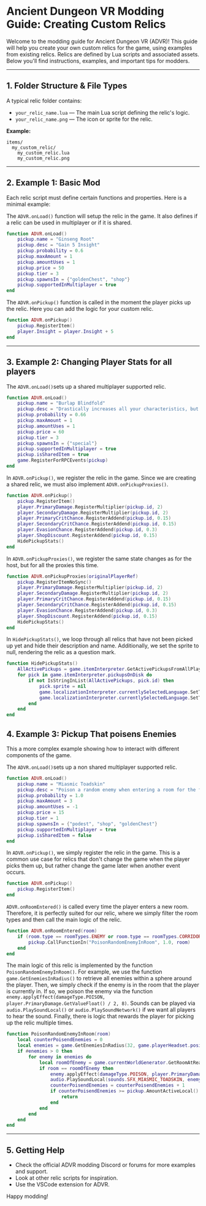 # Ancient Dungeon VR Modding Guide: Creating Custom Relics

Welcome to the modding guide for Ancient Dungeon VR (ADVR)! This guide will help you create your own custom relics for the game, using examples from existing relics. Relics are defined by Lua scripts and associated assets. Below you'll find instructions, examples, and important tips for modders.

---

## 1. Folder Structure & File Types

A typical relic folder contains:

- `your_relic_name.lua` — The main Lua script defining the relic's logic.
- `your_relic_name.png` — The icon or sprite for the relic.

**Example:**
```
items/
  my_custom_relic/
    my_custom_relic.lua
    my_custom_relic.png
```

---

## 2. Example 1: Basic Mod

Each relic script must define certain functions and properties. Here is a minimal example:

The `ADVR.onLoad()` function will setup the relic in the game. It also defines if a relic can be used in multiplayer or if it is shared. 

```lua
function ADVR.onLoad()
    pickup.name = "Ginseng Root"
    pickup.desc = "Gain 5 Insight"
    pickup.probability = 0.6
    pickup.maxAmount = 1
    pickup.amountUses = 1
    pickup.price = 50
    pickup.tier = 3
    pickup.spawnsIn = {"goldenChest", "shop"}
    pickup.supportedInMultiplayer = true
end
```

The `ADVR.onPickup()` function is called in the moment the player picks up the relic. Here you can add the logic for your custom relic. 

```lua
function ADVR.onPickup()
    pickup.RegisterItem()
    player.Insight = player.Insight + 5
end
```

---

## 3. Example 2: Changing Player Stats for all players

The `ADVR.onLoad()`sets up a shared multiplayer supported relic. 
```lua
function ADVR.onLoad()
    pickup.name = "Burlap Blindfold"
    pickup.desc = "Drastically increases all your characteristics, but relics will not longer be identifiable in advance"
    pickup.probability = 0.66
    pickup.maxAmount = 1
    pickup.amountUses = 1
    pickup.price = 60
    pickup.tier = 3
    pickup.spawnsIn = {"special"}
    pickup.supportedInMultiplayer = true
    pickup.isSharedItem = true
    game.RegisterForRPCEvents(pickup)
end
```

In `ADVR.onPickup()`, we register the relic in the game. Since we are creating a shared relic, we must also implement `ADVR.onPickupProxies()`.
```lua
function ADVR.onPickup()
    pickup.RegisterItem()
    player.PrimaryDamage.RegisterMultiplier(pickup.id, 2)
    player.SecondaryDamage.RegisterMultiplier(pickup.id, 2)
    player.PrimaryCritChance.RegisterAddend(pickup.id, 0.15)
    player.SecondaryCritChance.RegisterAddend(pickup.id, 0.15)
    player.EvasionChance.RegisterAddend(pickup.id, 0.3)
    player.ShopDiscount.RegisterAddend(pickup.id, 0.15)
    HidePickupStats()
end
```

In `ADVR.onPickupProxies()`, we register the same state changes as for the host, but for all the proxies this time.
```lua
function ADVR.onPickupProxies(originalPlayerRef)
	pickup.RegisterItemNoSync()
	player.PrimaryDamage.RegisterMultiplier(pickup.id, 2)
	player.SecondaryDamage.RegisterMultiplier(pickup.id, 2)
	player.PrimaryCritChance.RegisterAddend(pickup.id, 0.15)
	player.SecondaryCritChance.RegisterAddend(pickup.id, 0.15)
	player.EvasionChance.RegisterAddend(pickup.id, 0.3)
	player.ShopDiscount.RegisterAddend(pickup.id, 0.15)
    HidePickupStats()
end
```

In `HidePickupStats()`, we loop through all relics that have not been picked up yet and hide their description and name. Additionally, we set the sprite to null, rendering the relic as a question mark.

```lua
function HidePickupStats()
	AllActivePickups = game.itemInterpreter.GetActivePickupsFromAllPlayers()
	for pick in game.itemInterpreter.pickupsOnDisk do
		if not IsStringInList(AllActivePickups, pick.id) then
			pick.sprite = nil
			game.localizationInterpreter.currentlySelectedLanguage.SetTranslation(pick.id .. "_desc", "???")
			game.localizationInterpreter.currentlySelectedLanguage.SetTranslation(pick.id .. "_name", "???")		
		end
	end
end
```

## 4. Example 3: Pickup That poisens Enemies

This a more complex example showing how to interact with different components of the game.

The `ADVR.onLoad()`sets up a non shared multiplayer supported relic. 

```lua
function ADVR.onLoad()
	pickup.name = "Miasmic Toadskin"
	pickup.desc = "Poison a random enemy when entering a room for the first time"
	pickup.probability = 1.0
	pickup.maxAmount = 3
	pickup.amountUses = -1
	pickup.price = 15
	pickup.tier = 1
	pickup.spawnsIn = {"podest", "shop", "goldenChest"}
	pickup.supportedInMultiplayer = true
    pickup.isSharedItem = false
end
```

In `ADVR.onPickup()`, we simply register the relic in the game. This is a common use case for relics that don't change the game when the player picks them up, but rather change the game later when another event occurs.

```lua
function ADVR.onPickup()
	pickup.RegisterItem()
end
```

`ADVR.onRoomEntered()` is called every time the player enters a new room. Therefore, it is perfectly suited for our relic, where we simply filter the room types and then call the main logic of the relic.

```lua
function ADVR.onRoomEntered(room)
	if (room.type == roomTypes.ENEMY or room.type == roomTypes.CORRIDOR or room.type == roomTypes.SECRET or room.type == roomTypes.ITEM) then
		pickup.CallFunctionIn("PoisonRandomEnemyInRoom", 1.0, room)
	end
end
```

The main logic of this relic is implemented by the function `PoisonRandomEnemyInRoom()`. For example, we use the function `game.GetEnemiesInRadius()` to retrieve all enemies within a sphere around the player. Then, we simply check if the enemy is in the room that the player is currently in. If so, we poison the enemy via the function `enemy.applyEffect(damageType.POISON, player.PrimaryDamage.GetValueFloat() / 2, 8)`. Sounds can be played via `audio.PlaySoundLocal()` or `audio.PlaySoundNetwork()` if we want all players to hear the sound. Finally, there is logic that rewards the player for picking up the relic multiple times.

```lua
function PoisonRandomEnemyInRoom(room)
	local counterPoisendEnemies = 0
	local enemies = game.GetEnemiesInRadius(32, game.playerHeadset.position, true, true)
	if #enemies > 0 then
		for enemy in enemies do
			local roomOfEnemy = game.currentWorldGenerator.GetRoomAtRealPos(enemy.transform.position)
			if room == roomOfEnemy then
				enemy.applyEffect(damageType.POISON, player.PrimaryDamage.GetValueFloat() / 2, 8)
				audio.PlaySoundLocal(sounds.SFX_MIASMIC_TOADSKIN, enemy.transform.position)
				counterPoisendEnemies = counterPoisendEnemies + 1
				if counterPoisendEnemies >= pickup.AmountActiveLocal() then
					return
				end
			end
		end
	end
end
```

---

## 5. Getting Help

- Check the official ADVR modding Discord or forums for more examples and support.
- Look at other relic scripts for inspiration.
- Use the VSCode extension for ADVR.

Happy modding!